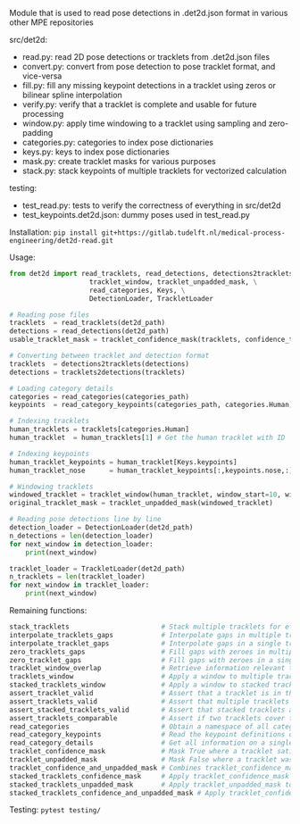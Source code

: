 Module that is used to read pose detections in .det2d.json format in various other MPE repositories  
  
src/det2d:
- read.py: read 2D pose detections or tracklets from .det2d.json files
- convert.py: convert from pose detection to pose tracklet format, and vice-versa
- fill.py: fill any missing keypoint detections in a tracklet using zeros or bilinear spline interpolation
- verify.py: verify that a tracklet is complete and usable for future processing
- window.py: apply time windowing to a tracklet using sampling and zero-padding
- categories.py: categories to index pose dictionaries
- keys.py: keys to index pose dictionaries
- mask.py: create tracklet masks for various purposes
- stack.py: stack keypoints of multiple tracklets for vectorized calculation

testing:
- test_read.py: tests to verify the correctness of everything in src/det2d
- test_keypoints.det2d.json: dummy poses used in test_read.py

Installation:
`pip install git+https://gitlab.tudelft.nl/medical-process-engineering/det2d-read.git`

Usage:
```python
from det2d import read_tracklets, read_detections, detections2tracklets, tracklets2detections, tracklet_confidence_mask, \
                    tracklet_window, tracklet_unpadded_mask, \
                    read_categories, Keys, \
                    DetectionLoader, TrackletLoader

# Reading pose files
tracklets  = read_tracklets(det2d_path)
detections = read_detections(det2d_path)
usable_tracklet_mask = tracklet_confidence_mask(tracklets, confidence_threshold=0.5)

# Converting between tracklet and detection format
tracklets  = detections2tracklets(detections)
detections = tracklets2detections(tracklets)

# Loading category details
categories = read_categories(categories_path)
keypoints  = read_category_keypoints(categories_path, categories.Human)

# Indexing tracklets
human_tracklets = tracklets[categories.Human]
human_tracklet  = human_tracklets[1] # Get the human tracklet with ID '1'

# Indexing keypoints
human_tracklet_keypoints = human_tracklet[Keys.keypoints]
human_tracklet_nose      = human_tracklet_keypoints[:,keypoints.nose,:]

# Windowing tracklets
windowed_tracklet = tracklet_window(human_tracklet, window_start=10, window_length=100)
original_tracklet_mask = tracklet_unpadded_mask(windowed_tracklet)

# Reading pose detections line by line
detection_loader = DetectionLoader(det2d_path)
n_detections = len(detection_loader)
for next_window in detection_loader:
    print(next_window)

tracklet_loader = TrackletLoader(det2d_path)
n_tracklets = len(tracklet_loader)
for next_window in tracklet_loader:
    print(next_window)
```

Remaining functions:
```python
stack_tracklets                       # Stack multiple tracklets for efficient vectorized calculation
interpolate_tracklets_gaps            # Interpolate gaps in multiple tracklets
interpolate_tracklet_gaps             # Interpolate gaps in a single tracklet
zero_tracklets_gaps                   # Fill gaps with zeroes in multiple tracklets
zero_tracklet_gaps                    # Fill gaps with zeroes in a single tracklet
tracklet_window_overlap               # Retrieve information relevant to windowing
tracklets_window                      # Apply a window to multiple tracklets
stacked_tracklets_window              # Apply a window to stacked tracklets
assert_tracklet_valid                 # Assert that a tracklet is in the correct format
assert_tracklets_valid                # Assert that multiple tracklets are in the correct format
assert_stacked_tracklets_valid        # Assert that stacked tracklets are in the correct format
assert_tracklets_comparable           # Assert if two tracklets cover the same frame range
read_categories                       # Obtain a namespace of all categories from a .json file
read_category_keypoints               # Read the keypoint definitions of a single category
read_category_details                 # Get all information on a single category
tracklet_confidence_mask              # Mask True where a tracklet satisfies a confidence threshold and False elsewhere
tracklet_unpadded_mask                # Mask False where a tracklet was padded and True elsewhere
tracklet_confidence_and_unpadded_mask # Combines tracklet_confidence_mask and tracklet_unpadded_mask
stacked_tracklets_confidence_mask     # Apply tracklet_confidence_mask to stacked tracklets
stacked_tracklets_unpadded_mask       # Apply tracklet_unpadded_mask to stacked tracklets
stacked_tracklets_confidence_and_unpadded_mask # Apply tracklet_confidence_and_unpadded_mask to stacked tracklets
```

Testing:
`pytest testing/`